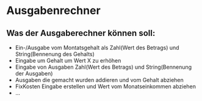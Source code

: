 # Ausgabenrechner

## Was der Ausgaberechner können soll:

- Ein-/Ausgabe vom Montatsgehalt als Zahl(Wert des Betrags) und String(Bennenung des Gehalts)
- Eingabe um Gehalt um Wert X zu erhöhen
- Eingabe von Ausgaben Zahl(Wert des Betrags) und String(Bennenung der Ausgaben)
- Ausgaben die gemacht wurden addieren und vom Gehalt abziehen
- FixKosten Eingabe erstellen und Wert vom Monatseinkommen abziehen 
- ...
